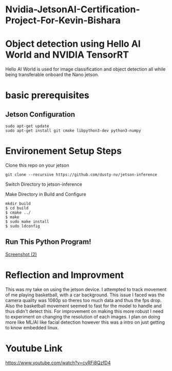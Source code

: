# Nvidia-JetsonAI-Certification-Project-For-Kevin-Bishara

# Object detection using Hello AI World and NVIDIA TensorRT 
Hello AI World is used for image classification and object detection all while being transferable onboard the Nano jetson. 
# basic prerequisites


## Jetson Configuration

````
sudo apt-get update
sudo apt-get install git cmake libpython3-dev python3-numpy
````

# Environement Setup Steps 

Clone this repo on your jetson
````
git clone --recursive https://github.com/dusty-nv/jetson-inference
```` 
Switch Directory to jetson-inference 

Make Directory in Build and Configure
```` 
mkdir build
$ cd build
$ cmake ../
$ make
$ sudo make install
$ sudo ldconfig
```` 

## Run This Python Program!
[Screenshot (2)](https://user-images.githubusercontent.com/89232571/131806302-c3fa1595-033a-4551-a703-12f6526f91b1.png)


# Reflection and Improvment
This was my take on using the jetson device. I attempted to track movement of me playing basketball, with a car background. This issue I faced was the camera quality was 1080p so theres too much data and thus the fps drop. Also the basketball movement seemed to fast for the model to handle and thus didn't detect this. For improvement on making this more robust I need to experiment on changing the resolution of each images. I plan on doing more like ML/AI like facial detection however this was a intro on just getting to know embedded linux.
# Youtube Link 
https://www.youtube.com/watch?v=cyRFi8QzfD4
